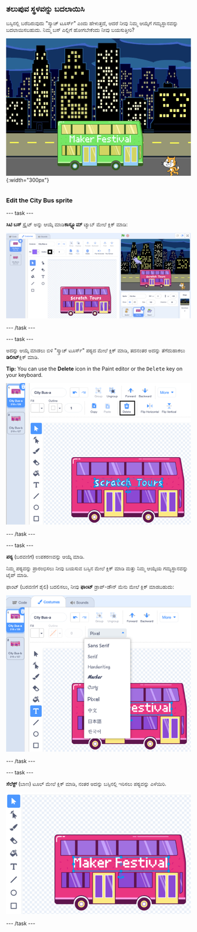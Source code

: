 ## ತಲುಪುವ ಸ್ಥಳವನ್ನು ಬದಲಾಯಿಸಿ

<div style="display: flex; flex-wrap: wrap">
<div style="flex-basis: 200px; flex-grow: 1; margin-right: 15px;">
ಬಸ್ಸಿನಲ್ಲಿ ಬರೆದಿರುವುದು "ಸ್ಕ್ರಾಚ್ ಟೂರ್ಸ್" ಎಂದು ಹೇಳುತ್ತದೆ, ಆದರೆ ನೀವು ನಿಮ್ಮ ಆಯ್ಕೆಗೆ ಗಮ್ಯಸ್ಥಾನವನ್ನು ಬದಲಾಯಿಸಬಹುದು. ನಿಮ್ಮ ಬಸ್ ಎಲ್ಲಿಗೆ ಹೋಗಬೇಕೆಂದು ನೀವು ಬಯಸುತ್ತೀರಿ?  
</div>
<div>

![The bus with "Maker Festival" text.](images/maker-bus.png){:width="300px"}

</div>
</div>

### Edit the City Bus sprite

--- task ---

**ಸಿಟಿ ಬಸ್** ಸ್ಪ್ರೈಟ್ ಅನ್ನು ಆಯ್ಕೆ ಮಾಡಿ**ಕಾಸ್ಟ್ಯೂಮ್** ಟ್ಯಾಬ್ ಮೇಲೆ ಕ್ಲಿಕ್ ಮಾಡಿ:

![ಪೇಂಟ್ ಸಂಪಾದಕದಲ್ಲಿ ವೇಷಭೂಷಣ.](images/costumes-bus-sprite-highlighted.png)

--- /task ---

--- task ---

ಅದನ್ನು ಆಯ್ಕೆ ಮಾಡಲು ಬಿಳಿ "ಸ್ಕ್ರಾಚ್ ಟೂರ್ಸ್" ಪಠ್ಯದ ಮೇಲೆ ಕ್ಲಿಕ್ ಮಾಡಿ, ತದನಂತರ ಅದನ್ನು ತೆಗೆದುಹಾಕಲು **ಡಿಲೀಟ್**ಕ್ಲಿಕ್ ಮಾಡಿ.

**Tip:** You can use the **Delete** icon in the Paint editor or the <kbd>Delete</kbd> key on your keyboard.

![The text on the Bus and the Delete icon highlighted.](images/bus-delete-text.png)

--- /task ---

--- task ---

**ಪಠ್ಯ** (ಬರವಣಿಗೆ) ಉಪಕರಣವನ್ನು ಆಯ್ಕೆ ಮಾಡಿ.

ನಿಮ್ಮ ಪಠ್ಯವನ್ನು ಪ್ರಾರಂಭಿಸಲು ನೀವು ಬಯಸುವ ಬಸ್ಸಿನ ಮೇಲೆ ಕ್ಲಿಕ್ ಮಾಡಿ ಮತ್ತು ನಿಮ್ಮ ಆಯ್ಕೆಯ ಗಮ್ಯಸ್ಥಾನವನ್ನು ಟೈಪ್ ಮಾಡಿ.

ಫಾಂಟ್ (ಬರವಣಿಗೆ ಶೈಲಿ) ಬದಲಿಸಲು, ನೀವು **ಫಾಂಟ್** ಡ್ರಾಪ್-ಡೌನ್ ಮೆನು ಮೇಲೆ ಕ್ಲಿಕ್ ಮಾಡಬಹುದು:

![ಪೇಂಟ್ ಎಡಿಟರ್ ನ ಮೇಲ್ಭಾಗದಲ್ಲಿ 'ಫಾಂಟ್' ಮೆನುವನ್ನು ಆಯ್ಕೆ ಮಾಡಲಾಗಿದೆ.](images/bus-text-font.png)

--- /task ---

--- task ---

**ಸೆಲೆಕ್ಟ್** (ಬಾಣ) ಟೂಲ್ ಮೇಲೆ ಕ್ಲಿಕ್ ಮಾಡಿ, ನಂತರ ಅದನ್ನು ಬಸ್ಸಿನಲ್ಲಿ ಇರಿಸಲು ಪಠ್ಯವನ್ನು ಎಳೆಯಿರಿ.

![The text on the Bus and the Select tool highlighted.](images/bus-destination-centered.png)

--- /task ---

